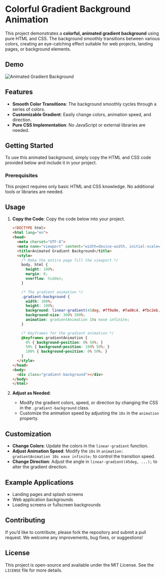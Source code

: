 # Colorful Gradient Background Animation

This project demonstrates a **colorful, animated gradient background** using pure HTML and CSS. The background smoothly transitions between various colors, creating an eye-catching effect suitable for web projects, landing pages, or background elements.

## Demo

![Animated Gradient Background](demo.gif)

## Features

- **Smooth Color Transitions**: The background smoothly cycles through a series of colors.
- **Customizable Gradient**: Easily change colors, animation speed, and direction.
- **Pure CSS Implementation**: No JavaScript or external libraries are needed.

## Getting Started

To use this animated background, simply copy the HTML and CSS code provided below and include it in your project.

### Prerequisites

This project requires only basic HTML and CSS knowledge. No additional tools or libraries are needed.

## Usage

1. **Copy the Code**: Copy the code below into your project.

    ```html
    <!DOCTYPE html>
    <html lang="en">
    <head>
      <meta charset="UTF-8">
      <meta name="viewport" content="width=device-width, initial-scale=1.0">
      <title>Animated Gradient Background</title>
      <style>
        /* Make the entire page fill the viewport */
        body, html {
          height: 100%;
          margin: 0;
          overflow: hidden;
        }

        /* The gradient animation */
        .gradient-background {
          width: 100%;
          height: 100%;
          background: linear-gradient(45deg, #ff9a9e, #fad0c4, #fbc2eb, #a18cd1, #fbc2eb);
          background-size: 300% 300%;
          animation: gradientAnimation 10s ease infinite;
        }

        /* Keyframes for the gradient animation */
        @keyframes gradientAnimation {
          0% { background-position: 0% 50%; }
          50% { background-position: 100% 50%; }
          100% { background-position: 0% 50%; }
        }
      </style>
    </head>
    <body>
      <div class="gradient-background"></div>
    </body>
    </html>
    ```

2. **Adjust as Needed**:
    - Modify the gradient colors, speed, or direction by changing the CSS in the `.gradient-background` class.
    - Customize the animation speed by adjusting the `10s` in the `animation` property.

## Customization

- **Change Colors**: Update the colors in the `linear-gradient` function.
- **Adjust Animation Speed**: Modify the `10s` in `animation: gradientAnimation 10s ease infinite;` to control the transition speed.
- **Change Direction**: Adjust the angle in `linear-gradient(45deg, ...);` to alter the gradient direction.

## Example Applications

- Landing pages and splash screens
- Web application backgrounds
- Loading screens or fullscreen backgrounds

## Contributing

If you’d like to contribute, please fork the repository and submit a pull request. We welcome any improvements, bug fixes, or suggestions!

## License

This project is open-source and available under the MIT License. See the `LICENSE` file for more details.
